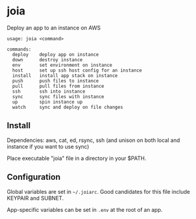 # joia

Deploy an app to an instance on AWS

```
usage: joia <command>

commands:
  deploy    deploy app on instance
  down      destroy instance
  env       set environment on instance
  host      set up ssh host config for an instance
  install   install app stack on instance
  push      push files to instance
  pull      pull files from instance
  ssh       ssh into instance
  sync      sync files with instance
  up        spin instance up
  watch     sync and deploy on file changes
```


## Install

Dependencies: aws, cat, ed, rsync, ssh (and unison on both local and instance if you want to use sync)

Place executable "joia" file in a directory in your $PATH.


## Configuration

Global variables are set in `~/.joiarc`. Good candidates for this file include KEYPAIR and SUBNET.

App-specific variables can be set in `.env` at the root of an app.
